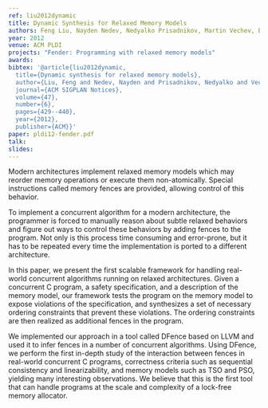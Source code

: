 ```yaml
---
ref: liu2012dynamic
title: Dynamic Synthesis for Relaxed Memory Models
authors: Feng Liu, Nayden Nedev, Nedyalko Prisadnikov, Martin Vechev, Eran Yahav  
year: 2012
venue: ACM PLDI
projects: "Fender: Programming with relaxed memory models"
awards:
bibtex: '@article{liu2012dynamic,
  title={Dynamic synthesis for relaxed memory models},
  author={Liu, Feng and Nedev, Nayden and Prisadnikov, Nedyalko and Vechev, Martin and Yahav, Eran},
  journal={ACM SIGPLAN Notices},
  volume={47},
  number={6},
  pages={429--440},
  year={2012},
  publisher={ACM}}'
paper: pldi12-fender.pdf
talk: 
slides: 
---
```


Modern architectures implement relaxed memory models which may reorder memory operations or execute them non-atomically. Special instructions called memory fences are provided, allowing control of this behavior.

To implement a concurrent algorithm for a modern architecture, the programmer is forced to manually reason about subtle relaxed behaviors and figure out ways to control these behaviors by adding fences to the program. Not only is this process time consuming and error-prone, but it has to be repeated every time the implementation is ported to a different architecture.

In this paper, we present the first scalable framework for handling real-world concurrent algorithms running on relaxed architectures. Given a concurrent C program, a safety specification, and a description of the memory model, our framework tests the program on the memory model to expose violations of the specification, and synthesizes a set of necessary ordering constraints that prevent these violations. The ordering constraints are then realized as additional fences in the program.

We implemented our approach in a tool called DFence based on LLVM and used it to infer fences in a number of concurrent algorithms. Using DFence, we perform the first in-depth study of the interaction between fences in real-world concurrent C programs, correctness criteria such as sequential consistency and linearizability, and memory models such as TSO and PSO, yielding many interesting observations. We believe that this is the first tool that can handle programs at the scale and complexity of a lock-free memory allocator.